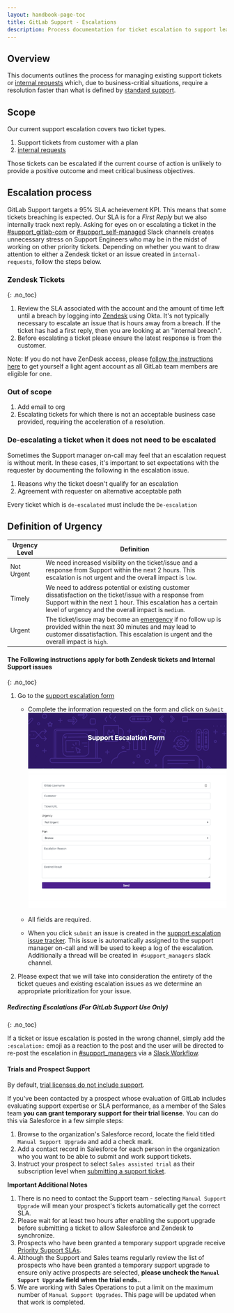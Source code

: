 ```yaml
---
layout: handbook-page-toc
title: GitLab Support - Escalations
description: Process documentation for ticket escalation to support leadership.
---
```


## Overview

This documents outlines the process for managing existing support tickets or [internal requests](https://gitlab.com/gitlab-com/support/internal-requests) which, due to business-critial situations, require a resolution faster than what is defined by [standard support](https://gitlab.com/gitlab-com/support/internal-requests).

## Scope

Our current support escalation covers two ticket types.

1. Support tickets from customer with a plan 
1. [internal requests](https://gitlab.com/gitlab-com/support/internal-requests)  

Those tickets can be escalated if the current course of action is unlikely to provide a positive outcome and meet critical business objectives.

## Escalation process

GitLab Support targets a 95% SLA acheievement KPI. This means that some tickets breaching is expected. Our SLA is for a _First Reply_ but we also internally track next reply. Asking for eyes on or escalating a ticket in the [#support_gitlab-com](https://gitlab.slack.com/archives/C4XFU81LG) or [#support_self-managed](https://gitlab.slack.com/archives/C4Y5DRKLK) Slack channels creates unnecessary stress on Support Engineers who may be in the midst of working on other priority tickets. Depending on whether you want to draw attention to either a Zendesk ticket or an issue created in `internal-requests`, follow the steps below.

### Zendesk Tickets
{: .no_toc}

1. Review the SLA associated with the account and the amount of time left until a breach by logging into [Zendesk](https://gitlab.zendesk.com) using Okta. It's not typically necessary to escalate an issue that is hours away from a breach. If the ticket has had a first reply, then you are looking at an "internal breach".
1. Before escalating a ticket please ensure the latest response is from the customer.

Note: If you do not have ZenDesk access, please [follow the instructions here](/handbook/support/internal-support/#viewing-support-tickets) to get yourself a light agent account as all GitLab team members are eligible for one.

### Out of scope

1. Add email to org 
1. Escalating tickets for which there is not an acceptable business case provided, requiring the acceleration of a resolution.

### De-escalating a ticket when it does not need to be escalated

Sometimes the Support manager on-call may feel that an escalation request is without merit. In these cases, it's important to set expectations with the requester by documenting the following in the escalation issue.

1. Reasons why the ticket doesn't qualify for an escalation
1. Agreement with requester on alternative acceptable path 

Every ticket which is `de-escalated` must include the `De-escalation`

## Definition of Urgency 

| Urgency Level | Definition |
|---------------|------------|
| Not Urgent    | We need increased visibility on the ticket/issue and a response from Support within the next 2 hours. This escalation is not urgent and the overall impact is `low`.|
| Timely        | We need to address potential or existing customer dissatisfaction on the ticket/issue with a response from Support within the next 1 hour. This escalation has a certain level of urgency and the overall impact is `medium`.|
| Urgent        | The ticket/issue may become an [emergency](https://about.gitlab.com/support/#definitions-of-support-impact) if no follow up is provided within the next 30 minutes and may lead to customer dissatisfaction. This escalation is urgent and the overall impact is `high`.|



#### The Following instructions apply for both Zendesk tickets and Internal Support issues
{: .no_toc}

1. Go to the [support escalation form](https://gitlab-com.gitlab.io/support/toolbox/forms_processor//support_escalation/)

     * Complete the information requested on the form and click on `Submit`
        ![alt text](images/escalation_form.png "Escalation Form")
     * All fields are required.

     * When you click `submit` an issue is created in the [support escalation issue tracker](https://gitlab.com/gitlab-com/support/escalations/-/issues). This issue is automatically assigned to the support manager on-call and will be used to keep a log of the escalation.
     Additionally a thread will be created in` #support_managers` slack channel.

1. Please expect that we will take into consideration the entirety of the ticket queues and existing escalation issues as we determine an appropriate prioritization for your issue.


##### Redirecting Escalations (For GitLab Support Use Only)
{: .no_toc}

If a ticket or issue escalation is posted in the wrong channel, simply add the `:escalation:` emoji as a reaction to the post and the user will be directed to re-post the escalation in [#support_managers](https://gitlab.slack.com/archives/CBVAE1L48) via a [Slack Workflow](https://gitlab.com/gitlab-com/support/toolbox/slack-workflows).

#### Trials and Prospect Support

By default, [trial licenses do not include support](https://about.gitlab.com/support/#trials-support).

If you've been contacted by a prospect whose evaluation of GitLab includes evaluating support expertise or SLA performance, as a member of the Sales team **you can grant temporary support for their trial license**. You can do this via Salesforce in a few simple steps:

1. Browse to the organization's Salesforce record, locate the field titled `Manual Support Upgrade` and add a check mark.
1. Add a contact record in Salesforce for each person in the organization who you want to be able to submit and work support tickets.
1. Instruct your prospect to select `Sales assisted trial` as their subscription level when [submitting a support ticket](https://support.gitlab.com).

**Important Additional Notes**

1. There is no need to contact the Support team - selecting `Manual Support Upgrade` will mean your prospect's tickets automatically get the correct SLA.
1. Please wait for at least two hours after enabling the support upgrade before submitting a ticket to allow Salesforce and Zendesk to synchronize.
1. Prospects who have been granted a temporary support upgrade receive [Priority Support SLAs](/support/#priority-support).
1. Although the Support and Sales teams regularly review the list of prospects who have been granted a temporary support upgrade to ensure only active prospects are selected, **please uncheck the `Manual Support Upgrade` field when the trial ends.**.
1. We are working with Sales Operations to put a limit on the maximum number of `Manual Support Upgrades`. This page will be updated when that work is completed.



